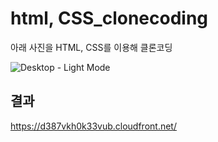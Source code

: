 # html, CSS_clonecoding
아래 사진을 HTML, CSS를 이용해 클론코딩

![Desktop - Light Mode](https://github.com/wlsdk9803/html_clonecoding/assets/103057334/b78dbaa9-64f0-4bdf-810c-6d717e877efa)

## 결과
https://d387vkh0k33vub.cloudfront.net/

